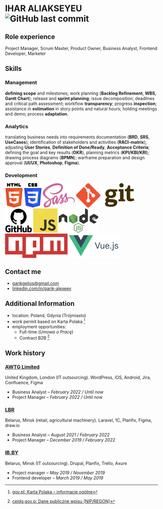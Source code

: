 # IHAR ALIAKSEYEU ![GitHub last commit](https://img.shields.io/github/last-commit/GarikGelios/CV?label=updated)

## Role experience

Project Manager, Scrum Master, Product Owner, Business Analyst, Frontend Developer, Marketer

## Skills

### Management

**defining scope** and milestones; work planning (**Backlog Refinement**, **WBS**, **Gantt Chart**); release and **sprint planning**; issue decomposition; deadlines and critical path assessment; workflow **transparency**; progress **inspection**; assistance in **estimation** in story points and natural hours; holding meetings and demo; process **adaptation**.

### Analytics

translating business needs into requirements documentation (**BRD**, **SRS**, **UseCases**); identification of stakeholders and activities (**RACI-matrix**); adjusting **User Stories**, **Definition of Done/Ready**, **Acceptance Criteria**; defining the goal and key results (**OKR**), planning metrics (**KPI/KBI/KRI**); drawing process diagrams (**BPMN**); warframe preparation and design approval (**UI/UX**, **Photoshop**, **Figma**).

### Development

<picture>
   <source media="(prefers-color-scheme: dark)" srcset="assets\img\HTML5-w.png">
   <source media="(prefers-color-scheme: light)" srcset="assets\img\HTML5.png">
<img height="80" alt="HTML5" src="assets\img\HTML5.png">
</picture>
<picture>
   <source media="(prefers-color-scheme: dark)" srcset="assets\img\CSS3-w.png">
   <source media="(prefers-color-scheme: light)" srcset="assets\img\CSS3.png">
<img height="80" alt="CSS3" src="assets\img\CSS3.png">
</picture>
<img height="80" alt="Sass" src="assets\img\Sass.png">
<img height="80" alt="GIT" src="assets\img\Git.png">
<picture>
   <source media="(prefers-color-scheme: dark)" srcset="assets\img\GitHub-w.png">
   <source media="(prefers-color-scheme: light)" srcset="assets\img\GitHub.png">
   <img height="80" alt="GitHub" src="assets\img\GitHub.png">
</picture>
<img height="80" alt="JavaScript" src="assets\img\JavaScript.png">
<img height="80" alt="Node.JS" src="assets\img\NodeJS.png">
<img height="80" alt="NPM" src="assets\img\NPM.png">
<img height="80" alt="Vue.JS" src="assets\img\VueJS.png">

## Contact me

- <garikgelios@gmail.com>
- [linkedin.com/in/garik-alexeev](https://www.linkedin.com/in/garik-alexeev/)

## Additional Information

- location: Poland, Gdynia (Trójmiasto)
- work permit based on Karta Polaka [^1]
- employment opportunities:
  - Full-time (_Umowa o Pracę_)
  - Contract B2B [^2]

[^1]: [gov.pl: Karta Polaka – informacje ogólne](https://www.gov.pl/web/bialorus/karta-polaka-informacje-ogolne)
[^2]: [ceidg.gov.p: Dane publiczne wpisu (NIP/REGON)](https://aplikacja.ceidg.gov.pl/ceidg/ceidg.public.ui/SearchDetails.aspx?Id=8abd62b0-7993-423a-8189-2ebadab64dac)

## Work history

### [AWTG Limited](https://awtg.co.uk/)

United Kingdom, London (IT outsourcing). WordPress, iOS, Android, Jira, Confluence, Figma

- Business Analyst – _February 2022 / Until now_
- Project Manager – _February 2022 / Until now_

### [LBR](https://www.lbr.ru/)

Belarus, Minsk (retail, agricultural machinery). Laravel, 1C, Planfix, Figma, draw.io

- Business Analyst – _August 2021 / February 2022_
- Project Manager – _December 2019 / February 2022_

### [IB.BY](https://ib.by/)

Belarus, Minsk (IT outsourcing). Drupal, Planfix, Trello, Axure

- Project manager – _May 2019 / November 2019_
- Frontend developer – _March 2019 / May 2019_
